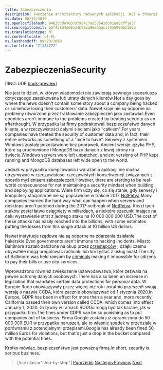 ```yaml
---
title: Zabezpieczenia
description: Tworzenie architektury natywnych aplikacji .NET w chmurze dla platformy Azure | Bezpieczeństw
ms.date: 06/30/2019
ms.openlocfilehash: 848255de70038798417a558543d0b1ea8cff1e37
ms.sourcegitcommit: 55f438d4d00a34b9aca9eedaac3f85590bb11565
ms.translationtype: MT
ms.contentlocale: pl-PL
ms.lasthandoff: 09/23/2019
ms.locfileid: "71184772"
---
```

# <a name="security"></a><span data-ttu-id="1cbdc-103">Zabezpieczenia</span><span class="sxs-lookup"><span data-stu-id="1cbdc-103">Security</span></span>

[!INCLUDE [book-preview](../../../includes/book-preview.md)]

<span data-ttu-id="1cbdc-104">Nie jest to dzień, w którym wiadomości nie zawierają pewnego scenariusza dotyczącego zaatakowana lub utraty danych klientów.</span><span class="sxs-lookup"><span data-stu-id="1cbdc-104">Not a day goes by where the news doesn't contain some story about a company being hacked or somehow losing their customers' data.</span></span> <span data-ttu-id="1cbdc-105">Nawet kraje nie są odporne na problemy utworzone przez traktowanie zabezpieczeń jako zostawiać.</span><span class="sxs-lookup"><span data-stu-id="1cbdc-105">Even countries aren't immune to the problems created by treating security as an afterthought.</span></span> <span data-ttu-id="1cbdc-106">W przypadku lat firmy podtraktowali bezpieczeństwo danych klienta, a w rzeczywistości całymi sieciami jako "całkiem".</span><span class="sxs-lookup"><span data-stu-id="1cbdc-106">For years, companies have treated the security of customer data and, in fact, their entire networks as something of a "nice to have".</span></span> <span data-ttu-id="1cbdc-107">Serwery z systemem Windows zostały pozostawione bez poprawek, Ancient wersje języka PHP, które są uruchomione i MongoDB bazy danych z lewej strony na świecie.</span><span class="sxs-lookup"><span data-stu-id="1cbdc-107">Windows servers were left unpatched, ancient versions of PHP kept running and MongoDB databases left wide open to the world.</span></span>

<span data-ttu-id="1cbdc-108">Jednak w przypadku kompilowania i wdrażania aplikacji nie można utrzymywać w rzeczywistości rzeczywistych konsekwencji związanych z sposób myśleniaem zabezpieczeń.</span><span class="sxs-lookup"><span data-stu-id="1cbdc-108">However, there are starting to be real-world consequences for not maintaining a security mindset when building and deploying applications.</span></span> <span data-ttu-id="1cbdc-109">Wiele firm uczy się, co się stanie, gdy serwery i komputery stacjonarne nie są poprawione w trakcie 2017 [NotPetya](https://www.wired.com/story/notpetya-cyberattack-ukraine-russia-code-crashed-the-world/).</span><span class="sxs-lookup"><span data-stu-id="1cbdc-109">Many companies learned the hard way what can happen when servers and desktops aren't patched during the 2017 outbreak of [NotPetya](https://www.wired.com/story/notpetya-cyberattack-ukraine-russia-code-crashed-the-world/).</span></span> <span data-ttu-id="1cbdc-110">Koszt tych ataków został łatwo osiągnięty w miliardach, a niektóre szacunki mające na celu wystawienie strat z jednego ataku na 10 000 000 000 USD.</span><span class="sxs-lookup"><span data-stu-id="1cbdc-110">The cost of these attacks has easily reached into the billions, with some estimates putting the losses from this single attack at 10 billion US dollars.</span></span>

<span data-ttu-id="1cbdc-111">Nawet instytucje rządowe nie są odporne na zdarzenia działanie hakerskie.</span><span class="sxs-lookup"><span data-stu-id="1cbdc-111">Even governments aren't immune to hacking incidents.</span></span> <span data-ttu-id="1cbdc-112">Miasto Baltimore zostało założone na okup przez [przestępców](https://www.vox.com/recode/2019/5/21/18634505/baltimore-ransom-robbinhood-mayor-jack-young-hackers) , dzięki czemu obywatele mogą uregulować rachunki lub korzystać z usług miast.</span><span class="sxs-lookup"><span data-stu-id="1cbdc-112">The city of Baltimore was held ransom by [criminals](https://www.vox.com/recode/2019/5/21/18634505/baltimore-ransom-robbinhood-mayor-jack-young-hackers) making it impossible for citizens to pay their bills or use city services.</span></span>

<span data-ttu-id="1cbdc-113">Wprowadzono również zwiększenie ustawodawstwa, które zezwala na pewne ochronę danych osobowych.</span><span class="sxs-lookup"><span data-stu-id="1cbdc-113">There has also been an increase in legislation that mandates certain data protections for personal data.</span></span> <span data-ttu-id="1cbdc-114">W Europie Rodo obowiązywały przez więcej niż rok i ostatnio przeszedł swoją wersję o nazwie CCDA, która zacznie obowiązywać od 1 stycznia 2020.</span><span class="sxs-lookup"><span data-stu-id="1cbdc-114">In Europe, GDPR has been in effect for more than a year and, more recently, California passed their own version called CCDA, which comes into effect January 1, 2020.</span></span> <span data-ttu-id="1cbdc-115">Grzywny w ramach RODOu mogą być tak karane, jak w przypadku firm.</span><span class="sxs-lookup"><span data-stu-id="1cbdc-115">The fines under GDPR can be so punishing as to put companies out of business.</span></span> <span data-ttu-id="1cbdc-116">Firma Google została już ograniczona do 50 000 000 EUR w przypadku naruszeń, ale to właśnie spadek w przedziale w porównaniu z potencjalnymi przepisami.</span><span class="sxs-lookup"><span data-stu-id="1cbdc-116">Google has already been fined 50 million Euros for violations, but that's just a drop in the bucket compared with the potential fines.</span></span>

<span data-ttu-id="1cbdc-117">Krótko mówiąc, bezpieczeństwo jest poważną firmą.</span><span class="sxs-lookup"><span data-stu-id="1cbdc-117">In short, security is serious business.</span></span>

>[!div class="step-by-step"]
><span data-ttu-id="1cbdc-118">[Poprzedni](identity-server.md)
>[Następny](azure-security.md)</span><span class="sxs-lookup"><span data-stu-id="1cbdc-118">[Previous](identity-server.md)
[Next](azure-security.md)</span></span>
